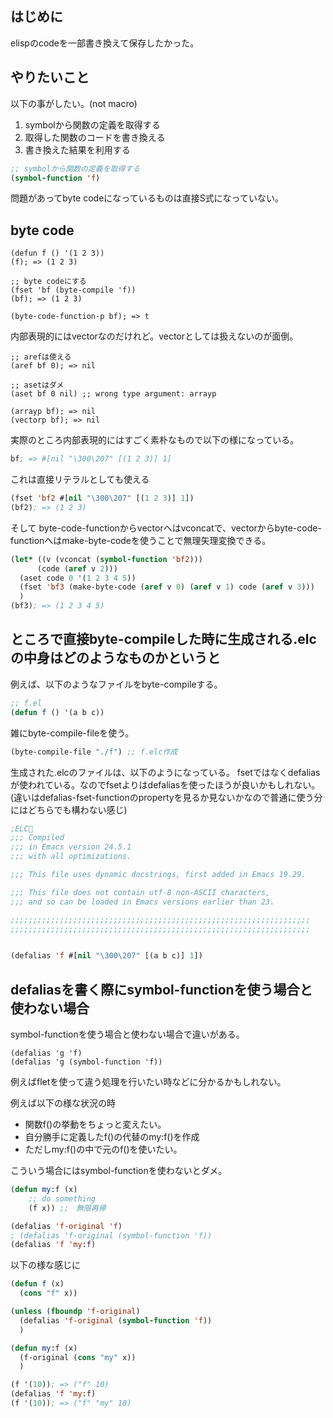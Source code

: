 ## はじめに

elispのcodeを一部書き換えて保存したかった。

## やりたいこと

以下の事がしたい。(not macro)

1. symbolから関数の定義を取得する
2. 取得した関数のコードを書き換える
3. 書き換えた結果を利用する

```lisp
;; symbolから関数の定義を取得する
(symbol-function 'f) 
```

問題があってbyte codeになっているものは直接S式になっていない。

## byte code

```
(defun f () '(1 2 3))
(f); => (1 2 3)

;; byte codeにする
(fset 'bf (byte-compile 'f))
(bf); => (1 2 3)

(byte-code-function-p bf); => t
```

内部表現的にはvectorなのだけれど。vectorとしては扱えないのが面倒。

```
;; arefは使える
(aref bf 0); => nil

;; asetはダメ
(aset bf 0 nil) ;; wrong type argument: arrayp

(arrayp bf); => nil
(vectorp bf); => nil
```

実際のところ内部表現的にはすごく素朴なもので以下の様になっている。

```lisp
bf; => #[nil "\300\207" [(1 2 3)] 1]
```

これは直接リテラルとしても使える

```lisp
(fset 'bf2 #[nil "\300\207" [(1 2 3)] 1])
(bf2); => (1 2 3)
```

そして byte-code-functionからvectorへはvconcatで、vectorからbyte-code-functionへはmake-byte-codeを使うことで無理矢理変換できる。

```lisp
(let* ((v (vconcat (symbol-function 'bf2)))
      (code (aref v 2)))
  (aset code 0 '(1 2 3 4 5))
  (fset 'bf3 (make-byte-code (aref v 0) (aref v 1) code (aref v 3)))
  )
(bf3); => (1 2 3 4 5)
```

## ところで直接byte-compileした時に生成される.elcの中身はどのようなものかというと

例えば、以下のようなファイルをbyte-compileする。

```lisp
;; f.el
(defun f () '(a b c))
```

雑にbyte-compile-fileを使う。

```lisp
(byte-compile-file "./f") ;; f.elc作成
```

生成された.elcのファイルは、以下のようになっている。
fsetではなくdefaliasが使われている。なのでfsetよりはdefaliasを使ったほうが良いかもしれない。
(違いはdefalias-fset-functionのpropertyを見るか見ないかなので普通に使う分にはどちらでも構わない感じ)

```lisp
;ELC   
;;; Compiled
;;; in Emacs version 24.5.1
;;; with all optimizations.

;;; This file uses dynamic docstrings, first added in Emacs 19.29.

;;; This file does not contain utf-8 non-ASCII characters,
;;; and so can be loaded in Emacs versions earlier than 23.

;;;;;;;;;;;;;;;;;;;;;;;;;;;;;;;;;;;;;;;;;;;;;;;;;;;;;;;;;;;;;;;;;;;
;;;;;;;;;;;;;;;;;;;;;;;;;;;;;;;;;;;;;;;;;;;;;;;;;;;;;;;;;;;;;;;;;;;


(defalias 'f #[nil "\300\207" [(a b c)] 1])
```

## defaliasを書く際にsymbol-functionを使う場合と使わない場合

symbol-functionを使う場合と使わない場合で違いがある。

```
(defalias 'g 'f)
(defalias 'g (symbol-function 'f))
```

例えばfletを使って違う処理を行いたい時などに分かるかもしれない。

例えば以下の様な状況の時

- 関数f()の挙動をちょっと変えたい。
- 自分勝手に定義したf()の代替のmy:f()を作成
- ただしmy:f()の中で元のf()を使いたい。

こういう場合にはsymbol-functionを使わないとダメ。

```lisp
(defun my:f (x)
    ;; do something
    (f x)) ;;　無限再帰

(defalias 'f-original 'f)
; (defalias 'f-original (symbol-function 'f))
(defalias 'f 'my:f)
```

以下の様な感じに

```lisp
(defun f (x)
  (cons "f" x))

(unless (fboundp 'f-original)
  (defalias 'f-original (symbol-function 'f))
  )

(defun my:f (x)
  (f-original (cons "my" x))
  )

(f '(10)); => ("f" 10)
(defalias 'f 'my:f)
(f '(10)); => ("f" "my" 10)
```
